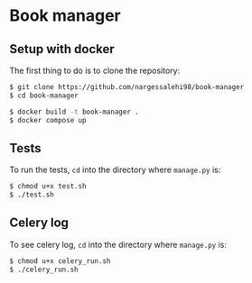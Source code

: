 # Book manager

## Setup with docker

The first thing to do is to clone the repository:

```sh
$ git clone https://github.com/nargessalehi98/book-manager
$ cd book-manager
```


```sh
$ docker build -t book-manager .
$ docker compose up
```

## Tests

To run the tests, `cd` into the directory where `manage.py` is:
```sh
$ chmod u+x test.sh
$ ./test.sh

```


## Celery log

To see celery log, `cd` into the directory where `manage.py` is:
```sh
$ chmod u+x celery_run.sh
$ ./celery_run.sh

```